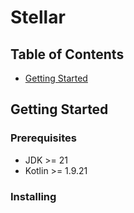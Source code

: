 # Stellar

## Table of Contents

[//]: # (+ [About]&#40;#about&#41;)

+ [Getting Started](#getting_started)

[//]: # (+ [Usage]&#40;#usage&#41;)

[//]: # (+ [Contributing]&#40;../CONTRIBUTING.md&#41;)

[//]: # (## About <a name = "about"></a>)

[//]: # ()

[//]: # (Write about 1-2 paragraphs describing the purpose of your project.)

## Getting Started <a name = "getting_started"></a>

[//]: # (These instructions will get you a copy of the project up and running on your local machine for)

[//]: # (development and testing purposes. See [deployment]&#40;#deployment&#41; for notes on how to deploy the)

[//]: # (project on a live system.)

### Prerequisites

- JDK >= 21
- Kotlin >= 1.9.21

### Installing

[//]: # (- Add repository secrets in Github Actions)

[//]: # (    - `AWS_ACCESS_KEY_ID`)

[//]: # (    - `AWS_SECRET_ACCESS_KEY`)

[//]: # (    - `AWS_REGION`)

[//]: # (    - `PULUMI_ORG_NAME`)

[//]: # (    - `PULUMI_ACCESS_TOKEN`)

[//]: # ()

[//]: # (- Install pre-commit hooks)

[//]: # ()

[//]: # (```shell)

[//]: # (pre-commit install)

[//]: # (```)

[//]: # ()

[//]: # (- Configure Pulumi)

[//]: # ()

[//]: # (```shell)

[//]: # (export AWS_ACCESS_KEY_ID=<YOUR_ACCESS_KEY_ID>)

[//]: # (export AWS_SECRET_ACCESS_KEY=<YOUR_SECRET_ACCESS_KEY>)

[//]: # ()

[//]: # (pulumi login)

[//]: # (```)

[//]: # ()

[//]: # (- Install Node.js dependencies)

[//]: # ()

[//]: # (```shell)

[//]: # (pnpm install)

[//]: # (```)

[//]: # (## Usage <a name = "usage"></a>)

[//]: # ()

[//]: # (Add notes about how to use the system.)
